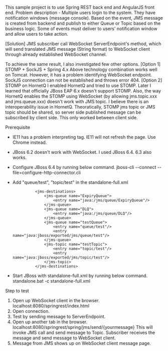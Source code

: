 This sample project is to use Spring REST back end and AngularJS front end. 
Problem description - Multiple users login to the system. They have notification windows (message console). Based on the event, JMS message is created from backend and publish to either Queue or Topic based on the business logic. Some of events must deliver to users' notification window and allow users to take action.

[Solution] JMS subscriber call WebSocket ServerEndpoint's method, which will send translated JMS message (String format) to WebSocket client through already established WebSocket channel.

To achieve the same result, I also investigated few other options.
[Option 1]  STOMP + SockJS + Spring 4.x
Above technology combination works well on Tomcat. However, it has a problem identifying WebSocket endpoint. SockJS connection can not be established and throws error 404.
[Option 2] STOMP on HornetQ
I enabled HornetQ and tried to use STOMP. Later I learned that officially JBoss EAP 6.x doesn't support STOMP. Also, the way HornetQ enables the STOMP using WebSocket (by allowing jms.topic.xxx and jms.queue.xxx) doesn't work with JMS topic. I believe there is an interoperability issue in HornetQ. Theoratically, STOMP jms topic or JMS topic should be shared, so server side published message can be subscribed by client side. This only worked between client side.


Prerequisite
* IE11 has a problem interpreting <output> tag. IE11 will not refresh the page. Use Chrome instead.
* JBoss 6.2 doesn't work with WebSocket. I used JBoss 6.4. 6.3 also works.
* Configure JBoss 6.4 by running below command.
jboss-cli --connect --file=configure-http-connector.cli
* Add "queue/test", "topic/test" in the standalone-full.xml

                <jms-destinations>
                    <jms-queue name="ExpiryQueue">
                        <entry name="java:/jms/queue/ExpiryQueue"/>
                    </jms-queue>
                    <jms-queue name="DLQ">
                        <entry name="java:/jms/queue/DLQ"/>
                    </jms-queue>
                    <jms-queue name="testQueue">
                        <entry name="queue/test"/>
                        <entry name="java:jboss/exported/jms/queue/test"/>
                    </jms-queue>
                    <jms-topic name="testTopic">
                        <entry name="topic/test"/>
                        <entry name="java:jboss/exported/jms/topic/test"/>
                    </jms-topic>
                </jms-destinations>

* Start JBoss with standalone-full.xml by running below command.
standalone.bat -c standalone-full.xml


Step to test
1. Open up WebSocket client in the browser. localhost:8080/springrest/index.html
2. Open connection.
3. Test by sending message to ServerEndpoint.
4. Open up another tab in the browser. localhost:8080/springrest/spring/jms/send/{yourmessage}
This will invoke JMS call and send message to Topic. Subscriber receives the message and send message to WebSocket client.
5. Message from JMS shows up on WebSocket client message page.
